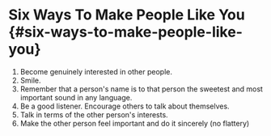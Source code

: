 # Six Ways To Make People Like You {#six-ways-to-make-people-like-you}

1.  Become genuinely interested in other people.
2.  Smile.
3.  Remember that a person&#039;s name is to that person the sweetest and most important sound in any language.
4.  Be a good listener. Encourage others to talk about themselves.
5.  Talk in terms of the other person&#039;s interests.
6.  Make the other person feel important and do it sincerely (no flattery)